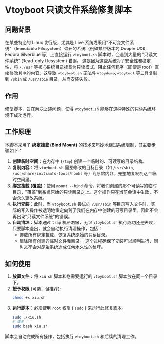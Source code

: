 # Vtoyboot 只读文件系统修复脚本 
## 问题背景
在某些特定的 Linux 发行版，尤其是 Live 系统或采用"不可变文件系统"（Immutable Filesystem）设计的系统（例如某些版本的 Deepin UOS, Fedora Silverblue 等）上直接运行 `vtoyboot.sh` 脚本时，会遇到大量的 "只读文件系统" (Read-only filesystem) 错误。
这是因为这些系统为了安全性和稳定性，将 `/`, `/usr` 等核心系统目录挂载为只读模式，阻止任何程序（即使是 root）直接修改其中的内容。这导致 `vtoyboot.sh` 无法将 `vtoydump`, `vtoytool` 等工具复制到 `/sbin` 或 `/usr/sbin` 目录，从而安装失败。
## 作用

修复脚本，旨在解决上述问题，使得 `vtoyboot.sh` 能够在这种特殊的只读系统环境下成功运行。
## 工作原理
本脚本采用了 **绑定挂载 (Bind Mount)** 的技术来巧妙地绕过系统限制，其主要步骤如下：
1.  **创建临时空间**：在内存中 (`/tmp`) 创建一个临时的、可读写的目录结构。
2.  **复制内容**：将 `vtoyboot.sh` 需要修改的目标目录（如 `/usr/sbin`, `/usr/share/initramfs-tools/hooks` 等）的原始内容，完整地复制到这个临时空间里。
3.  **绑定挂载 (覆盖)**：使用 `mount --bind` 命令，将我们创建的那个可读写的临时目录，"覆盖"到系统原始的只读目录之上。这个操作只在当前会话中生效，不会永久更改系统。
4.  **执行安装**：此时，当 `vtoyboot.sh` 尝试向 `/usr/sbin` 等目录写入文件时，实际的写入操作被透明地重定向到了我们在内存中创建的可写目录里，因此不会再出现"只读文件系统"的错误。
5.  **自动清理**：脚本通过 `trap` 机制确保，无论 `vtoyboot.sh` 执行成功还是失败，只要脚本退出，就会自动执行清理操作，包括：
    *   卸载所有绑定挂载，恢复系统原始的只读目录。
    *   删除所有创建的临时文件和目录。
这个过程确保了安装可以顺利进行，同时又不会对原始系统造成任何永久性的破坏。
## 如何使用
1.  **放置文件**：将 `xiu.sh` 脚本和您需要运行的 `vtoyboot.sh` 脚本放在同一个目录下。
2.  **授予权限** (可选，但推荐):
    ```bash
    chmod +x xiu.sh
    ```
3.  **运行脚本**：必须使用 `root` 权限 ( `sudo` ) 来运行此修复脚本。
    ```bash
    sudo ./xiu.sh
    # 或者
    sudo bash xiu.sh
    ```
脚本会自动完成所有操作，包括执行 `vtoyboot.sh` 和后续的清理工作。 

